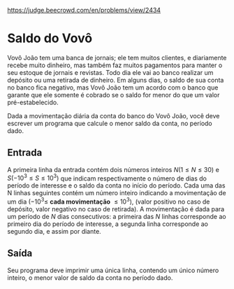 https://judge.beecrowd.com/en/problems/view/2434

# Saldo do Vovô



Vovô João tem uma banca de jornais; ele tem muitos clientes, e diariamente
recebe muito dinheiro, mas também faz muitos pagamentos para manter o seu
estoque de jornais e revistas. Todo dia ele vai ao banco realizar um depósito ou
uma retirada de dinheiro. Em alguns dias, o saldo de sua conta no banco fica
negativo, mas Vovô João tem um acordo com o banco que garante que ele somente é
cobrado se o saldo for menor do que um valor pré-estabelecido.

Dada a movimentação diária da conta do banco do Vovô João, você deve escrever um
programa que calcule o menor saldo da conta, no período dado.

## Entrada

A primeira linha da entrada contém dois números inteiros $N (1 \leq N \leq 30)$
e $S (−10^3 \leq S \leq 10^3)$ que indicam respectivamente o número de dias do
período de interesse e o saldo da conta no início do período. Cada uma das N
linhas seguintes contém um número inteiro indicando a movimentação de um dia
($−10^3 \leq$ **cada movimentação** $\leq 10^3$), (valor positivo no caso de
depósito, valor negativo no caso de retirada). A movimentação é dada para um
período de $N$ dias consecutivos: a primeira das $N$ linhas corresponde ao
primeiro dia do período de interesse, a segunda linha corresponde ao segundo
dia, e assim por diante.

## Saída

Seu programa deve imprimir uma única linha, contendo um único número inteiro, o
menor valor de saldo da conta no período dado.

